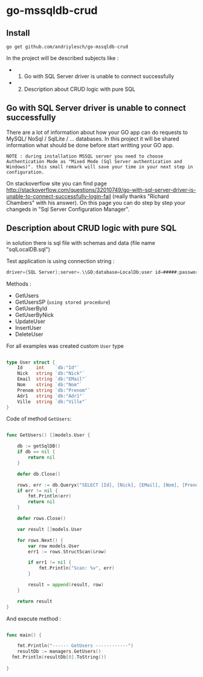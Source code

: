 # go-mssqldb-crud



## Install

    go get github.com/andriylesch/go-mssqldb-crud


In the project will be described subjects like :

- 1. Go with SQL Server driver is unable to connect successfully
- 2. Description about CRUD logic with pure SQL

## Go with SQL Server driver is unable to connect successfully

There are a lot of information about how your GO app can do requests to MySQL/ NoSql / SqlLite / ... databases.
In this project it will be shared information what should be done before start writting your GO app.

`NOTE : during installation MSSQL server you need to choose Authentication Mode as "Mixed Mode (Sql Server authentication and Windows)".
this small remark will save your time in your next step in configuration.`

On stackoverflow site you can find page http://stackoverflow.com/questions/32010749/go-with-sql-server-driver-is-unable-to-connect-successfully-login-fail (really thanks "Richard Chambers" with his answer). On this page you can do step by step your changeds in "Sql Server Configuration Manager".

## Description about CRUD logic with pure SQL

in solution there is sql file with schemas and data (file name "sqlLocalDB.sql")

Test application is using connection string :

```go
driver={SQL Server};server=.\\GO;database=LocalDb;user id=#####;password=####;
```

Methods :

- GetUsers
- GetUsersSP (`using stored procedure`) 
- GetUserById
- GetUserByNick
- UpdateUser
- InsertUser
- DeleteUser


For all examples was created custom `User` type

```go

type User struct {
	Id     int    `db:"Id"`
	Nick   string `db:"Nick"`
	Email  string `db:"EMail"`
	Nom    string `db:"Nom"`
	Prenom string `db:"Prenom"`
	Adr1   string `db:"Adr1"`
	Ville  string `db:"Ville"`
}

```

Code of method `GetUsers`:

```go

func GetUsers() []models.User {

	db := getSqlDB()
	if db == nil {
		return nil
	}

	defer db.Close()

	rows, err := db.Queryx("SELECT [Id], [Nick], [EMail], [Nom], [Prenom], [Adr1], [Ville] FROM [dbo].[Users] WITH(NOLOCK)")
	if err != nil {
		fmt.Println(err)
		return nil
	}

	defer rows.Close()

	var result []models.User

	for rows.Next() {
		var row models.User
		err1 := rows.StructScan(&row)

		if err1 != nil {
			fmt.Println("Scan: %v", err)
		}

		result = append(result, row)
	}

	return result
}

``` 

And execute method :

```go

func main() {

	fmt.Println("------ GetUsers ------------")
	resultDb := managers.GetUsers()
  fmt.Println(resultDb[0].ToString())
  
}

```
